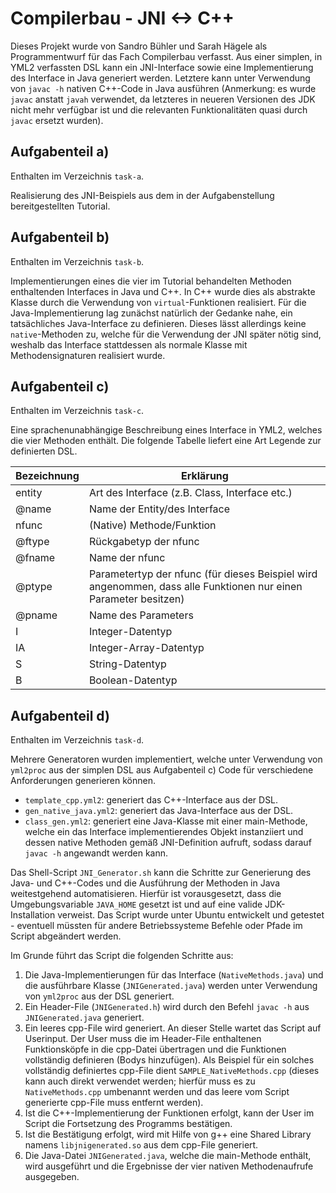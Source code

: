 # Compilerbau - JNI <-> C++

Dieses Projekt wurde von Sandro Bühler und Sarah Hägele als Programmentwurf für das Fach Compilerbau verfasst. Aus einer simplen, in YML2 verfassten DSL kann ein JNI-Interface sowie eine Implementierung des Interface in Java generiert werden. Letztere kann unter Verwendung von `javac -h` nativen C++-Code in Java ausführen (Anmerkung: es wurde `javac` anstatt `javah` verwendet, da letzteres in neueren Versionen des JDK nicht mehr verfügbar ist und die relevanten Funktionalitäten quasi durch `javac` ersetzt wurden).

## Aufgabenteil a)
Enthalten im Verzeichnis `task-a`. 

Realisierung des JNI-Beispiels aus dem in der Aufgabenstellung bereitgestellten Tutorial.

## Aufgabenteil b)
Enthalten im Verzeichnis `task-b`. 

Implementierungen eines die vier im Tutorial behandelten Methoden enthaltenden Interfaces in Java und C++. In C++ wurde dies als abstrakte Klasse durch die Verwendung von `virtual`-Funktionen realisiert. Für die Java-Implementierung lag zunächst natürlich der Gedanke nahe, ein tatsächliches Java-Interface zu definieren. Dieses lässt allerdings keine `native`-Methoden zu, welche für die Verwendung der JNI später nötig sind, weshalb das Interface stattdessen als normale Klasse mit Methodensignaturen realisiert wurde.

## Aufgabenteil c)
Enthalten im Verzeichnis `task-c`.

Eine sprachenunabhängige Beschreibung eines Interface in YML2, welches die vier Methoden enthält. Die folgende Tabelle liefert eine Art Legende zur definierten DSL.

| Bezeichnung | Erklärung |
|---|---|
| entity | Art des Interface (z.B. Class, Interface etc.) |
| @name | Name der Entity/des Interface |
| nfunc | (Native) Methode/Funktion |
| @ftype | Rückgabetyp der nfunc |
| @fname | Name der nfunc |
| @ptype | Parametertyp der nfunc (für dieses Beispiel wird angenommen, dass alle Funktionen nur einen Parameter besitzen) |
| @pname | Name des Parameters |
| I | Integer-Datentyp |
| IA | Integer-Array-Datentyp |
| S | String-Datentyp |
| B | Boolean-Datentyp |

## Aufgabenteil d)
Enthalten im Verzeichnis `task-d`.

Mehrere Generatoren wurden implementiert, welche unter Verwendung von `yml2proc` aus der simplen DSL aus Aufgabenteil c) Code für verschiedene Anforderungen generieren können.

- `template_cpp.yml2`: generiert das C++-Interface aus der DSL.
- `gen_native_java.yml2`: generiert das Java-Interface aus der DSL.
- `class_gen.yml2`: generiert eine Java-Klasse mit einer main-Methode, welche ein das Interface implementierendes Objekt instanziiert und dessen native Methoden gemäß JNI-Definition aufruft, sodass darauf `javac -h` angewandt werden kann.

Das Shell-Script `JNI_Generator.sh` kann die Schritte zur Generierung des Java- und C++-Codes und die Ausführung der Methoden in Java weitestgehend automatisieren. Hierfür ist vorausgesetzt, dass die Umgebungsvariable `JAVA_HOME` gesetzt ist und auf eine valide JDK-Installation verweist. Das Script wurde unter Ubuntu entwickelt und getestet - eventuell müssten für andere Betriebssysteme Befehle oder Pfade im Script abgeändert werden.

Im Grunde führt das Script die folgenden Schritte aus:

1. Die Java-Implementierungen für das Interface (`NativeMethods.java`) und die ausführbare Klasse (`JNIGenerated.java`) werden unter Verwendung von `yml2proc` aus der DSL generiert.
2. Ein Header-File (`JNIGenerated.h`) wird durch den Befehl `javac -h` aus `JNIGenerated.java` generiert.
3. Ein leeres cpp-File wird generiert. An dieser Stelle wartet das Script auf Userinput. Der User muss die im Header-File enthaltenen Funktionsköpfe in die cpp-Datei übertragen und die Funktionen vollständig definieren (Bodys hinzufügen). Als Beispiel für ein solches vollständig definiertes cpp-File dient `SAMPLE_NativeMethods.cpp` (dieses kann auch direkt verwendet werden; hierfür muss es zu `NativeMethods.cpp` umbenannt werden und das leere vom Script generierte cpp-File muss entfernt werden).
4. Ist die C++-Implementierung der Funktionen erfolgt, kann der User im Script die Fortsetzung des Programms bestätigen.
5. Ist die Bestätigung erfolgt, wird mit Hilfe von g++ eine Shared Library namens `libjnigenerated.so` aus dem cpp-File generiert.
6. Die Java-Datei `JNIGenerated.java`, welche die main-Methode enthält, wird ausgeführt und die Ergebnisse der vier nativen Methodenaufrufe ausgegeben.

